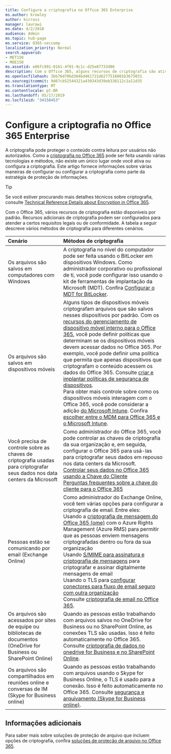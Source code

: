 ```yaml
---
title: Configure a criptografia no Office 365 Enterprise
ms.author: krowley
author: kccross
manager: laurawi
ms.date: 4/2/2018
audience: Admin
ms.topic: hub-page
ms.service: O365-seccomp
localization_priority: Normal
search.appverid:
- MET150
- MOE150
ms.assetid: e86fc991-0161-4f01-9c1c-d25e87733d06
description: Com o Office 365, alguns recursos de criptografia são ativados por padrão; outros recursos podem ser configurados para atender a certos requisitos legais ou de conformidade.
ms.openlocfilehash: 3bb76d70bd364bd461721d6277516801b3675031
ms.sourcegitcommit: 9d67cb52544321a430343d39eb336112c1a11d35
ms.translationtype: MT
ms.contentlocale: pt-BR
ms.lasthandoff: 05/17/2019
ms.locfileid: "34158453"
---
```

# <a name="set-up-encryption-in-office-365-enterprise"></a>Configure a criptografia no Office 365 Enterprise

A criptografia pode proteger o conteúdo contra leitura por usuários não autorizados. Como a [criptografia no Office 365](encryption.md) pode ser feita usando várias tecnologias e métodos, não existe um único lugar onde você ativa ou configura a criptografia. Este artigo fornece informações sobre várias maneiras de configurar ou configurar a criptografia como parte da estratégia de proteção de informações.
  
> [!TIP]
> Se você estiver procurando mais detalhes técnicos sobre criptografia, consulte [Technical Reference Details about Encryption in Office 365](technical-reference-details-about-encryption.md).
  
Com o Office 365, vários recursos de criptografia estão disponíveis por padrão. Recursos adicionais de criptografia podem ser configurados para atender a certos requisitos legais ou de conformidade. A tabela a seguir descreve vários métodos de criptografia para diferentes cenários.
  
|**Cenário**|**Métodos de criptografia**|
|:-----|:-----|
|Os arquivos são salvos em computadores com Windows  <br/> |A criptografia no nível do computador pode ser feita usando o BitLocker em dispositivos Windows. Como administrador corporativo ou profissional de ti, você pode configurar isso usando o kit de ferramentas de implantação da Microsoft (MDT). Confira [Configurar o MDT for BitLocker](https://go.microsoft.com/fwlink/?linkid=849282).  <br/> |
|Os arquivos são salvos em dispositivos móveis  <br/> |Alguns tipos de dispositivos móveis criptografam arquivos que são salvos nesses dispositivos por padrão. Com os [recursos do gerenciamento de dispositivo móvel interno para o Office 365](https://support.office.com/article/a1da44e5-7475-4992-be91-9ccec25905b0), você pode definir políticas que determinam se os dispositivos móveis devem acessar dados no Office 365. Por exemplo, você pode definir uma política que permita que apenas dispositivos que criptografam o conteúdo acessem os dados do Office 365. Consulte [criar e implantar políticas de segurança de dispositivos](https://support.office.com/article/d310f556-8bfb-497b-9bd7-fe3c36ea2fd6).  <br/> Para obter mais controle sobre como os dispositivos móveis interagem com o Office 365, você pode considerar a adição [do Microsoft Intune](https://aka.ms/qzln04). Confira [escolher entre o MDM para Office 365 e o Microsoft Intune](https://support.office.com/article/c93d9ab9-efb2-4349-9b93-30c30562ee22).  <br/> |
|Você precisa de controle sobre as chaves de criptografia usadas para criptografar seus dados nos data centers da Microsoft  <br/> | Como administrador do Office 365, você pode controlar as chaves de criptografia da sua organização e, em seguida, configurar o Office 365 para usá-las para criptografar seus dados em repouso nos data centers da Microsoft.  <br/> [Controlar seus dados no Office 365 usando a Chave do Cliente](controlling-your-data-using-customer-key.md) <br/> [Perguntas frequentes sobre a chave do cliente para o Office 365](service-encryption-with-customer-key-faq.md) <br/> |
|Pessoas estão se comunicando por email (Exchange Online)  <br/> | Como administrador do Exchange Online, você tem várias opções para configurar a criptografia de email. Entre eles:  <br/>  Usando a [criptografia de mensagem do Office 365 (ome)](set-up-new-message-encryption-capabilities.md) com o Azure Rights Management (Azure RMS) para permitir que as pessoas enviem mensagens criptografadas dentro ou fora da sua organização  <br/>  Usando [S/MIME para assinatura e criptografia de mensagens](https://aka.ms/c6dozg) para criptografar e assinar digitalmente mensagens de email  <br/>  Usando o TLS para [configurar conectores para fluxo de email seguro com outra organização](https://aka.ms/hs809p) <br/>  Consulte [criptografia de email no Office 365](https://aka.ms/hic3f7).  <br/> |
|Os arquivos são acessados por sites de equipe ou bibliotecas de documentos (OneDrive for Business ou SharePoint Online)  <br/> |Quando as pessoas estão trabalhando com arquivos salvos no OneDrive for Business ou no SharePoint Online, as conexões TLS são usadas. Isso é feito automaticamente no Office 365. Consulte [criptografia de dados no onedrive for Business e no SharePoint Online](https://go.microsoft.com/fwlink/?linkid=526379).  <br/> |
|Os arquivos são compartilhados em reuniões online e conversas de IM (Skype for Business online)  <br/> |Quando as pessoas estão trabalhando com arquivos usando o Skype for Business Online, o TLS é usado para a conexão. Isso é feito automaticamente no Office 365. Consulte [segurança e arquivamento (Skype for Business online)](https://aka.ms/nuq4ws).  <br/> |

## <a name="additional-information"></a>Informações adicionais

Para saber mais sobre soluções de proteção de arquivo que incluem opções de criptografia, confira [soluções de proteção de arquivo no Office 365](https://www.microsoft.com/en-us/download/details.aspx?id=55523).